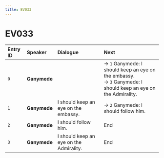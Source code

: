 ```yaml
---
title: EV033
---
```


# EV033


| Entry ID | Speaker | Dialogue | Next |
| :------- | :------ | :------- | :------------ |
| `0` | **Ganymede** |  | → `1` Ganymede: I should keep an eye on the embassy\.<br>→ `3` Ganymede: I should keep an eye on the Admirality\. |
| `1` | **Ganymede** | I should keep an eye on the embassy\. | → `2` Ganymede: I should follow him\. |
| `2` | **Ganymede** | I should follow him\. | End |
| `3` | **Ganymede** | I should keep an eye on the Admirality\. | End |
